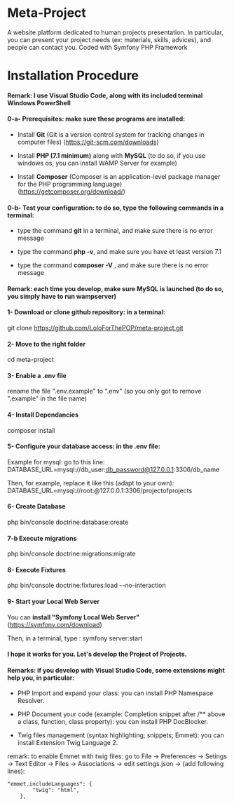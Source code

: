 # Meta-Project
A website platform dedicated to human projects presentation. In particular, you can present your project needs (ex: materials, skills, advices), and people can contact you. Coded with Symfony PHP Framework

# Installation Procedure 

#### Remark: I use Visual Studio Code, along with its included terminal Windows PowerShell

#### 0-a- Prerequisites: make sure these programs are installed:

* Install **Git** (Git is a version control system for tracking changes in computer files) (https://git-scm.com/downloads)

* Install **PHP (7.1 minimum)** along with **MySQL**  (to do so, if you use windows os, you can install WAMP Server for example)

* Install **Composer** (Composer is an application-level package manager for the PHP programming language) (https://getcomposer.org/download/)


#### 0-b- Test your configuration: to do so, type the following commands in a terminal:

* type the command **git** in a terminal, and make sure there is no error message

* type the command **php -v**, and make sure you have et least version 7.1 

* type the command **composer -V** , and make sure there is no error message

#### Remark: each time you develop, make sure MySQL is launched (to do so, you simply have to run wampserver)
	
#### 1- Download or clone github repository: in a terminal:
git clone https://github.com/LoloForThePOP/meta-project.git

#### 2- Move to the right folder
cd meta-project

#### 3- Enable a .env file
rename the file ".env.example" to ".env" (so you only got to remove ".example" in the file name)

#### 4- Install Dependancies
composer install

#### 5- Configure your database access: in the .env file:
Example for mysql: go to this line: DATABASE_URL=mysql://db_user:db_password@127.0.0.1:3306/db_name

Then, for example, replace it like this (adapt to your own): DATABASE_URL=mysql://root:@127.0.0.1:3306/projectofprojects

#### 6- Create Database
php bin/console doctrine:database:create

#### 7-b Execute migrations
php bin/console doctrine:migrations:migrate

#### 8- Execute Fixtures
php bin/console doctrine:fixtures:load --no-interaction

#### 9- Start your Local Web Server

You can **install "Symfony Local Web Server"** (https://symfony.com/download)

Then, in a terminal, type : symfony server:start

#### I hope it works for you. Let's develop the Project of Projects.

#### Remarks: if you develop with Visual Studio Code, some extensions might help you, in particular:

* PHP Import and expand your class: you can install PHP Namespace Resolver.

* PHP Document your code (example: Completion snippet after /** above a class, function, class property): you can install PHP DocBlocker.

* Twig files management (syntax highlighting; snippets; Emmet): you can install Extension Twig Language 2.

remark: to enable Emmet with twig files: go to File -> Preferences -> Setings -> Text Editor -> Files -> Associations -> edit settings.json -> (add following lines):

```
"emmet.includeLanguages": {
        "twig": "html",
    },
```


